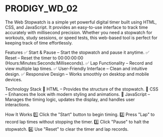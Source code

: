 ﻿# PRODIGY_WD_02


The Web Stopwatch is a simple yet powerful digital timer built using HTML, CSS, and JavaScript. It provides an easy-to-use interface to track time accurately with millisecond precision. Whether you need a stopwatch for workouts, study sessions, or speed tests, this web-based tool is perfect for keeping track of time effortlessly.

Features
✅ Start & Pause – Start the stopwatch and pause it anytime.
✅ Reset – Reset the timer to 00:00:00:00 (Hours:Minutes:Seconds:Milliseconds).
✅ Lap Functionality – Record and view multiple lap times.
✅ User-Friendly Interface – Clean and intuitive design.
✅ Responsive Design – Works smoothly on desktop and mobile devices.

Technology Stack
🔹 HTML – Provides the structure of the stopwatch.
🔹 CSS – Enhances the look with modern styling and animations.
🔹 JavaScript – Manages the timing logic, updates the display, and handles user interactions.

How It Works
1️⃣ Click the "Start" button to begin timing.
2️⃣ Press "Lap" to record lap times without stopping the timer.
3️⃣ Click "Pause" to halt the stopwatch.
4️⃣ Use "Reset" to clear the timer and lap records.
